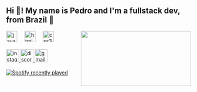 <h2 align="left">Hi 👋! My name is Pedro and I'm a fullstack dev, from Brazil 📜</h2>

<img align="right" height="150" src="https://i.pinimg.com/originals/19/6a/d9/196ad9d3122098b297d7b99ce9ff209f.gif" width="300"/>

<div align="left">
  <img src="https://cdn.jsdelivr.net/gh/devicons/devicon/icons/javascript/javascript-original.svg" height="30" alt="javascript logo"  />
  <img width="12" />
  <img src="https://cdn.jsdelivr.net/gh/devicons/devicon/icons/html5/html5-original.svg" height="30" alt="html5 logo"  />
  <img width="12" />
  <img src="https://cdn.jsdelivr.net/gh/devicons/devicon/icons/css3/css3-original.svg" height="30" alt="css3 logo"  />
</div>

<br>

<div align="left">
  <a href="https://www.instagram.com/web.pedrox_/" target="_blank">
    <img src="https://img.shields.io/static/v1?message=Instagram&logo=instagram&label=&color=E4405F&logoColor=white&labelColor=&style=for-the-badge" height="35" alt="instagram logo"  />
  </a>
  <a href="_.retro0._" target="_blank">
    <img src="https://img.shields.io/static/v1?message=Discord&logo=discord&label=&color=7289DA&logoColor=white&labelColor=&style=for-the-badge" height="35" alt="discord logo"  />
  </a>
  <a href="mailto:pedroaragao1967@gmail.com" target="_blank">
    <img src="https://img.shields.io/static/v1?message=Gmail&logo=gmail&label=&color=D14836&logoColor=white&labelColor=&style=for-the-badge" height="35" alt="gmail logo"  />
  </a>
</div>

<br>

<div align="left">
  <a href="https://open.spotify.com/user/31dspl2m5z45q3gkrtazeqn5p3jy">
    <img src="https://spotify-recently-played-readme.vercel.app/api?user=31dspl2m5z45q3gkrtazeqn5p3jy&count=5" alt="Spotify recently played"  />
  </a>
</div>
